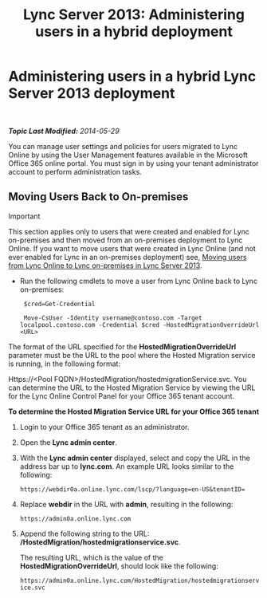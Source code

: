 ﻿---
title: 'Lync Server 2013: Administering users in a hybrid deployment'
TOCTitle: Administering users in a hybrid deployment
ms:assetid: 6924ed7b-30a9-4be7-b952-90655625f2c8
ms:mtpsurl: https://technet.microsoft.com/en-us/library/JJ204967(v=OCS.15)
ms:contentKeyID: 48184381
ms.date: 07/23/2014
mtps_version: v=OCS.15
---

<div data-xmlns="http://www.w3.org/1999/xhtml">

<div class="topic" data-xmlns="http://www.w3.org/1999/xhtml" data-msxsl="urn:schemas-microsoft-com:xslt" data-cs="http://msdn.microsoft.com/en-us/">

<div data-asp="http://msdn2.microsoft.com/asp">

# Administering users in a hybrid Lync Server 2013 deployment

</div>

<div id="mainSection">

<div id="mainBody">

<span> </span>

_**Topic Last Modified:** 2014-05-29_

You can manage user settings and policies for users migrated to Lync Online by using the User Management features available in the Microsoft Office 365 online portal. You must sign in by using your tenant administrator account to perform administration tasks.

<div>

## Moving Users Back to On-premises

<div class="">


> [!IMPORTANT]  
> This section applies only to users that were created and enabled for Lync on-premises and then moved from an on-premises deployment to Lync Online. If you want to move users that were created in Lync Online (and not ever enabled for Lync in an on-premises deployment) see, <A href="lync-server-2013-moving-users-from-lync-online-to-lync-on-premises.md">Moving users from Lync Online to Lync on-premises in Lync Server 2013</A>.



</div>

  - Run the following cmdlets to move a user from Lync Online back to Lync on-premises:
    
       ```
        $cred=Get-Credential
       ```
    
       ```
        Move-CsUser -Identity username@contoso.com -Target localpool.contoso.com -Credential $cred -HostedMigrationOverrideUrl <URL>
       ```

The format of the URL specified for the **HostedMigrationOverrideUrl** parameter must be the URL to the pool where the Hosted Migration service is running, in the following format:

Https://\<Pool FQDN\>/HostedMigration/hostedmigrationService.svc. You can determine the URL to the Hosted Migration Service by viewing the URL for the Lync Online Control Panel for your Office 365 tenant account.

**To determine the Hosted Migration Service URL for your Office 365 tenant**

1.  Login to your Office 365 tenant as an administrator.

2.  Open the **Lync admin center**.

3.  With the **Lync admin center** displayed, select and copy the URL in the address bar up to **lync.com**. An example URL looks similar to the following:
    
    `https://webdir0a.online.lync.com/lscp/?language=en-US&tenantID=`

4.  Replace **webdir** in the URL with **admin**, resulting in the following:
    
    `https://admin0a.online.lync.com`

5.  Append the following string to the URL: **/HostedMigration/hostedmigrationservice.svc**.
    
    The resulting URL, which is the value of the **HostedMigrationOverrideUrl**, should look like the following:
    
    `https://admin0a.online.lync.com/HostedMigration/hostedmigrationservice.svc`

</div>

</div>

<span> </span>

</div>

</div>

</div>

